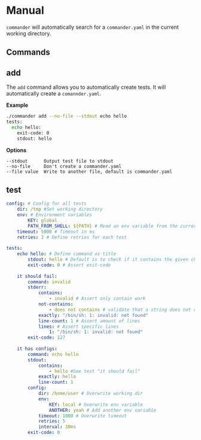 # Manual

`commander` will automatically search for a `commander.yaml` in the current working directory.

## Commands

## add

The `add` command allows you to automatically create tests. It will automatically create a `comannder.yaml`.

**Example**

```bash
./commander add --no-file --stdout echo hello
tests:
  echo hello:
    exit-code: 0
    stdout: hello
```

**Options**

```
--stdout      Output test file to stdout
--no-file     Don't create a commander.yaml
--file value  Write to another file, default is commander.yaml
```

## test

```yaml
config: # Config for all tests
    dir: /tmp #Set working directory
    env: # Environment variables
        KEY: global
        PATH_FROM_SHELL: ${PATH} # Read an env variable from the current shell
    timeout: 5000 # Timeout in ms
    retries: 2 # Define retries for each test
    
tests:
    echo hello: # Define command as title
        stdout: hello # Default is to check if it contains the given characters
        exit-code: 0 # Assert exit-code
        
    it should fail:
        command: invalid
        stderr:
            contains: 
                - invalid # Assert only contain work
            not-contains:
                - does not contains # validate that a string does not occur in stdout
            exactly: "/bin/sh: 1: invalid: not found"
            line-count: 1 # Assert amount of lines
            lines: # Assert specific lines
                1: "/bin/sh: 1: invalid: not found"
        exit-code: 127
        
    it has configs:
        command: echo hello
        stdout:
            contains: 
                - hello #See test "it should fail"
            exactly: hello
            line-count: 1
        config:
            dir: /home/user # Overwrite working dir
            env:
                KEY: local # Overwrite env variable
                ANOTHER: yeah # Add another env variable
            timeout: 1000 # Overwrite timeout
            retries: 5
            interval: 30ms
        exit-code: 0
```